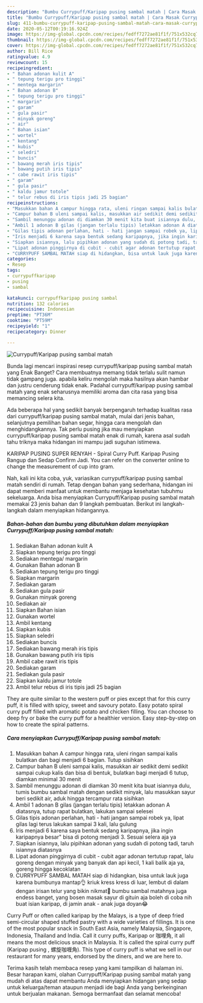 ```yaml
---
description: "Bumbu Currypuff/Karipap pusing sambal matah | Cara Masak Currypuff/Karipap pusing sambal matah Yang Menggugah Selera"
title: "Bumbu Currypuff/Karipap pusing sambal matah | Cara Masak Currypuff/Karipap pusing sambal matah Yang Menggugah Selera"
slug: 411-bumbu-currypuff-karipap-pusing-sambal-matah-cara-masak-currypuff-karipap-pusing-sambal-matah-yang-menggugah-selera
date: 2020-05-12T00:19:16.924Z
image: https://img-global.cpcdn.com/recipes/fedff7272ae81f1f/751x532cq70/currypuffkaripap-pusing-sambal-matah-foto-resep-utama.jpg
thumbnail: https://img-global.cpcdn.com/recipes/fedff7272ae81f1f/751x532cq70/currypuffkaripap-pusing-sambal-matah-foto-resep-utama.jpg
cover: https://img-global.cpcdn.com/recipes/fedff7272ae81f1f/751x532cq70/currypuffkaripap-pusing-sambal-matah-foto-resep-utama.jpg
author: Bill Rice
ratingvalue: 4.9
reviewcount: 15
recipeingredient:
- " Bahan adonan kulit A"
- " tepung terigu pro tinggi"
- " mentega margarin"
- " Bahan adonan B"
- " tepung terigu pro tinggi"
- " margarin"
- " garam"
- " gula pasir"
- " minyak goreng"
- " air"
- " Bahan isian"
- " wortel"
- " kentang"
- " kubis"
- " seledri"
- " buncis"
- " bawang merah iris tipis"
- " bawang putih iris tipis"
- " cabe rawit iris tipis"
- " garam"
- " gula pasir"
- " kaldu jamur totole"
- " telur rebus di iris tipis jadi 25 bagian"
recipeinstructions:
- "Masukkan bahan A campur hingga rata, uleni ringan sampai kalis bulatkan dan bagi menjadi 6 bagian. Tutup sisihkan"
- "Campur bahan B uleni sampai kalis, masukkan air sedikit demi sedikit sampai cukup kalis dan bisa di bentuk, bulatkan bagi menjadi 6 tutup, diamkan minimal 30 menit"
- "Sambil menunggu adonan di diamkan 30 menit kita buat isiannya dulu, tumis bumbu sambal matah dengan sedikit minyak, lalu masukkan sayur beri sedikit air, aduk hingga tercampur rata sisihkan"
- "Ambil 1 adonan B gilas (jangan terlalu tipis) letakkan adonan A diatasnya, tutup rapat bulatkan, lakukan sampai selesei"
- "Gilas tipis adonan perlahan, hati - hati jangan sampai robek ya, lipat gilas lagi terus lakukan sampai 3 kali, lalu gulung"
- "Iris menjadi 6 karena saya bentuk sedang karipapnya, jika ingin karipapnya besar&#34; bisa di potong menjadi 3. Sesuai selera aja ya"
- "Siapkan isiannya, lalu pipihkan adonan yang sudah di potong tadi, taruh isiannya diatasnya"
- "Lipat adonan pinggirnya di cubit - cubit agar adonan tertutup rapat, lalu goreng dengan minyak yang banyak dan api kecil, 1 kali balik aja ya, goreng hingga kecoklatan"
- "CURRYPUFF SAMBAL MATAH siap di hidangkan, bisa untuk lauk juga karena bumbunya mantap👌 kriuk kress kress di luar, lembut di dalam dengan irisan telur yang bikin nikmat🥰 bumbu sambal matahnya juga endess banget, yang bosen masak sayur di gituin aja boleh di coba nih buat isian karipap, di jamin anak - anak juga doyan😂"
categories:
- Resep
tags:
- currypuffkaripap
- pusing
- sambal

katakunci: currypuffkaripap pusing sambal 
nutrition: 132 calories
recipecuisine: Indonesian
preptime: "PT36M"
cooktime: "PT59M"
recipeyield: "1"
recipecategory: Dinner

---
```



![Currypuff/Karipap pusing sambal matah](https://img-global.cpcdn.com/recipes/fedff7272ae81f1f/751x532cq70/currypuffkaripap-pusing-sambal-matah-foto-resep-utama.jpg)

Bunda lagi mencari inspirasi resep currypuff/karipap pusing sambal matah yang Enak Banget? Cara membuatnya memang tidak terlalu sulit namun tidak gampang juga. apabila keliru mengolah maka hasilnya akan hambar dan justru cenderung tidak enak. Padahal currypuff/karipap pusing sambal matah yang enak seharusnya memiliki aroma dan cita rasa yang bisa memancing selera kita.

Ada beberapa hal yang sedikit banyak berpengaruh terhadap kualitas rasa dari currypuff/karipap pusing sambal matah, mulai dari jenis bahan, selanjutnya pemilihan bahan segar, hingga cara mengolah dan menghidangkannya. Tak perlu pusing jika mau menyiapkan currypuff/karipap pusing sambal matah enak di rumah, karena asal sudah tahu triknya maka hidangan ini mampu jadi suguhan istimewa.

KARIPAP PUSING SUPER RENYAH - Spiral Curry Puff. Karipap Pusing Rangup dan Sedap Confirm Jadi. You can refer on the converter online to change the measurement of cup into gram.


Nah, kali ini kita coba, yuk, variasikan currypuff/karipap pusing sambal matah sendiri di rumah. Tetap dengan bahan yang sederhana, hidangan ini dapat memberi manfaat untuk membantu menjaga kesehatan tubuhmu sekeluarga. Anda bisa menyiapkan Currypuff/Karipap pusing sambal matah memakai 23 jenis bahan dan 9 langkah pembuatan. Berikut ini langkah-langkah dalam menyiapkan hidangannya.

<!--inarticleads1-->

##### Bahan-bahan dan bumbu yang dibutuhkan dalam menyiapkan Currypuff/Karipap pusing sambal matah:

1. Sediakan  Bahan adonan kulit A
1. Siapkan  tepung terigu pro tinggi
1. Sediakan  mentega/ margarin
1. Gunakan  Bahan adonan B
1. Sediakan  tepung terigu pro tinggi
1. Siapkan  margarin
1. Sediakan  garam
1. Sediakan  gula pasir
1. Gunakan  minyak goreng
1. Sediakan  air
1. Siapkan  Bahan isian
1. Gunakan  wortel
1. Ambil  kentang
1. Siapkan  kubis
1. Siapkan  seledri
1. Sediakan  buncis
1. Sediakan  bawang merah iris tipis
1. Gunakan  bawang putih iris tipis
1. Ambil  cabe rawit iris tipis
1. Sediakan  garam
1. Sediakan  gula pasir
1. Siapkan  kaldu jamur totole
1. Ambil  telur rebus di iris tipis jadi 25 bagian


They are quite similar to the western puff or pies except that for this curry puff, it is filled with spicy, sweet and savoury potato. Easy potato spiral curry puff filled with aromatic potato and chicken filling. You can choose to deep fry or bake the curry puff for a healthier version. Easy step-by-step on how to create the spiral patterns. 

<!--inarticleads2-->

##### Cara menyiapkan Currypuff/Karipap pusing sambal matah:

1. Masukkan bahan A campur hingga rata, uleni ringan sampai kalis bulatkan dan bagi menjadi 6 bagian. Tutup sisihkan
1. Campur bahan B uleni sampai kalis, masukkan air sedikit demi sedikit sampai cukup kalis dan bisa di bentuk, bulatkan bagi menjadi 6 tutup, diamkan minimal 30 menit
1. Sambil menunggu adonan di diamkan 30 menit kita buat isiannya dulu, tumis bumbu sambal matah dengan sedikit minyak, lalu masukkan sayur beri sedikit air, aduk hingga tercampur rata sisihkan
1. Ambil 1 adonan B gilas (jangan terlalu tipis) letakkan adonan A diatasnya, tutup rapat bulatkan, lakukan sampai selesei
1. Gilas tipis adonan perlahan, hati - hati jangan sampai robek ya, lipat gilas lagi terus lakukan sampai 3 kali, lalu gulung
1. Iris menjadi 6 karena saya bentuk sedang karipapnya, jika ingin karipapnya besar&#34; bisa di potong menjadi 3. Sesuai selera aja ya
1. Siapkan isiannya, lalu pipihkan adonan yang sudah di potong tadi, taruh isiannya diatasnya
1. Lipat adonan pinggirnya di cubit - cubit agar adonan tertutup rapat, lalu goreng dengan minyak yang banyak dan api kecil, 1 kali balik aja ya, goreng hingga kecoklatan
1. CURRYPUFF SAMBAL MATAH siap di hidangkan, bisa untuk lauk juga karena bumbunya mantap👌 kriuk kress kress di luar, lembut di dalam dengan irisan telur yang bikin nikmat🥰 bumbu sambal matahnya juga endess banget, yang bosen masak sayur di gituin aja boleh di coba nih buat isian karipap, di jamin anak - anak juga doyan😂


Curry Puff or often called karipap by the Malays, is a type of deep fried semi-circular shaped stuffed pastry with a wide varieties of fillings. It is one of the most popular snack in South East Asia, namely Malaysia, Singapore, Indonesia, Thailand and India. Call it curry puffs, Karipap or 咖哩角, it all means the most delicious snack in Malaysia. It is called the spiral curry puff (Karipap pusing , 螺旋咖喱角). This type of curry puff is what we sell in our restaurant for many years, endorsed by the diners, and we are here to. 

Terima kasih telah membaca resep yang kami tampilkan di halaman ini. Besar harapan kami, olahan Currypuff/Karipap pusing sambal matah yang mudah di atas dapat membantu Anda menyiapkan hidangan yang sedap untuk keluarga/teman ataupun menjadi ide bagi Anda yang berkeinginan untuk berjualan makanan. Semoga bermanfaat dan selamat mencoba!
